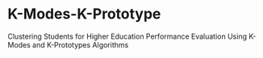 # K-Modes-K-Prototype
Clustering Students for Higher Education Performance Evaluation Using K-Modes and K-Prototypes Algorithms
